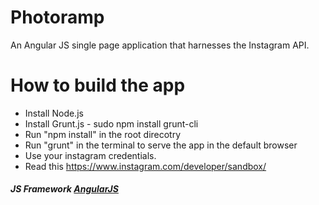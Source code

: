Photoramp
===============
An Angular JS single page application that harnesses the Instagram API.

How to build the app
===============
- Install Node.js
- Install Grunt.js - sudo npm install grunt-cli
- Run "npm install" in the root direcotry 
- Run "grunt" in the terminal to serve the app in the default browser
- Use your instagram credentials.
- Read this https://www.instagram.com/developer/sandbox/

##### JS Framework [AngularJS](https://angularjs.org "Google AngularJS Homepage")
